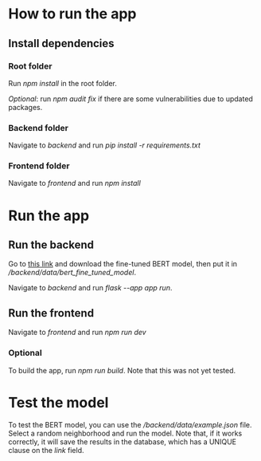 # How to run the app

## Install dependencies

### Root folder

Run _npm install_ in the root folder.

_Optional_: run _npm audit fix_ if there are some vulnerabilities due to updated packages.

### Backend folder

Navigate to _backend_ and run _pip install -r requirements.txt_

### Frontend folder

Navigate to _frontend_ and run _npm install_

# Run the app

## Run the backend

Go to [this link](https://drive.google.com/file/d/1LQ7FOtOT2Zuyx41NEkfyw9-rox4cl-Mu/view?usp=sharing) and download the fine-tuned BERT model, then put it in _/backend/data/bert_fine_tuned_model_.

Navigate to _backend_ and run _flask --app app run_.

## Run the frontend

Navigate to _frontend_ and run _npm run dev_

### Optional

To build the app, run _npm run build_. Note that this was not yet tested.

# Test the model

To test the BERT model, you can use the _/backend/data/example.json_ file. Select a random neighborhood and run the model. Note that, if it works correctly, it will save the results in the database, which has a UNIQUE clause on the _link_ field.
